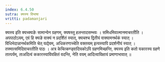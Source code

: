 ```yaml
---
index: 6.4.50
sutra: क्यस्य विभाषा
vritti: padamanjari
---
```


  क्यस्य इति क्यच्क्यङेः सामान्येन ग्रहणम्, क्यषस्तु हलन्तादसम्भवः । समिधमिवात्मानमाचरतीति । अपपाठोऽयम्, एवं हि क्यङे वाक्यं न प्रदर्शितं स्यात्, क्यचश्च द्वितीयं वाक्यामनर्थकं स्यात् । विधिभेदान्नानर्थकमिति चेत् यद्येवम्, अधिकरणाच्चेति वक्तव्यम् इत्यस्यापि प्रदर्शनीयं स्यात् । तस्मात्समिदिवाचरतीति पाठः । अत्र केचित्कण्ड्वादियकोऽपि ग्रहणमिच्छन्ति, क्यस्य इति कतो यकारस्य ग्रहणे तात्पर्यम्, ताअदित्वं ककारस्याविवक्षितं वदन्ति, नेति वयम् आदित्वाविक्षायं प्रमाणाभावात् ॥